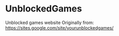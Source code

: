 # UnblockedGames
Unblocked games website Originally from: https://sites.google.com/site/yourunblockedgames/
